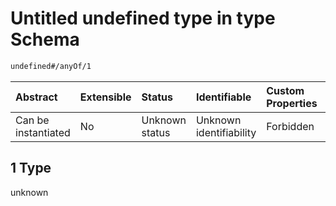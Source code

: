 # Untitled undefined type in type Schema

```txt
undefined#/anyOf/1
```



| Abstract            | Extensible | Status         | Identifiable            | Custom Properties | Additional Properties | Access Restrictions | Defined In                                                           |
| :------------------ | :--------- | :------------- | :---------------------- | :---------------- | :-------------------- | :------------------ | :------------------------------------------------------------------- |
| Can be instantiated | No         | Unknown status | Unknown identifiability | Forbidden         | Allowed               | none                | [type\_v1.schema.json\*](type_v1.schema.json "open original schema") |

## 1 Type

unknown

